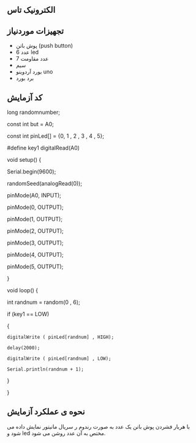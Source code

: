 ## الکترونیک تاس
## تجهیزات موردنیاز
* پوش باتن (push button)
* 6 عدد led
* 7 عدد مقاومت
* سیم
* بورد آردوینو uno
* برد بورد
## کد آزمایش
long randomnumber;

const int but = A0;

const int pinLed[] = {0, 1 , 2 , 3 , 4 , 5};

#define key1 digitalRead(A0)

void setup()
{

  Serial.begin(9600);
  
  randomSeed(analogRead(0));
  
  pinMode(A0, INPUT);

  pinMode(0, OUTPUT);
  
  pinMode(1, OUTPUT);
  
  pinMode(2, OUTPUT);
  
  pinMode(3, OUTPUT);
  
  pinMode(4, OUTPUT);
  
  pinMode(5, OUTPUT);

}

void loop()
{

  int randnum = random(0 , 6);
  
  if (key1 == LOW)
  
  {
  
    digitalWrite ( pinLed[randnum] , HIGH);
    
    delay(2000);
    
    digitalWrite ( pinLed[randnum] , LOW);
    
    Serial.println(randnum + 1);
 
  }
  
}
## نحوه ی عملکرد آزمایش
با هربار فشردن پوش باتن یک عدد به صورت رندوم ر سریال مانیتور نمایش داده می شود و led مختص به آن عدد روشن می شود.
